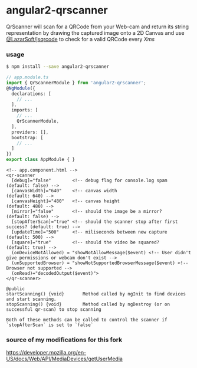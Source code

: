 # angular2-qrscanner
QrScanner will scan for a QRCode from your Web-cam and return its
string representation by drawing the captured image onto a 2D Canvas
and use [@LazarSoft/jsqrcode](https://github.com/LazarSoft/jsqrcode) to check for a valid QRCode every *Xms*

### usage
```bash
$ npm install --save angular2-qrscanner
```

```typescript
// app.module.ts
import { QrScannerModule } from 'angular2-qrscanner';
@NgModule({
  declarations: [
    // ...
  ],
  imports: [
    // ...
    QrScannerModule,
  ],
  providers: [],
  bootstrap: [
    // ...
  ]
})
export class AppModule { }
```

```
<!-- app.component.html -->
<qr-scanner
  [debug]="false"        <!-- debug flag for console.log spam              (default: false) -->
  [canvasWidth]="640"    <!-- canvas width                                 (default: 640) -->
  [canvasHeight]="480"   <!-- canvas height                                (default: 480) -->
  [mirror]="false"       <!-- should the image be a mirror?                (default: false) -->
  [stopAfterScan]="true" <!-- should the scanner stop after first success? (default: true) -->
  [updateTime]="500"     <!-- miliseconds between new capture              (default: 500) -->
  [square]="true"        <!-- should the video be squared?                 (default: true) -->
  (onDeviceNotAllowed) = "showNotAllowMessage($event) <!-- User didn't give permissions or webcam don't exist -->
  (unSupportedBrowser) = "showNotSupportedBrowserMessage($event) <!-- Browser not supported -->
  (onRead)="decodedOutput($event)">
</qr-scanner>
```
```
@public
startScanning() {void}       Method called by ngInit to find devices and start scanning.
stopScanning() {void}        Method called by ngDestroy (or on successful qr-scan) to stop scanning

Both of these methods can be called to control the scanner if `stopAfterScan` is set to `false`
```
### source of my modifications for this fork
https://developer.mozilla.org/en-US/docs/Web/API/MediaDevices/getUserMedia
